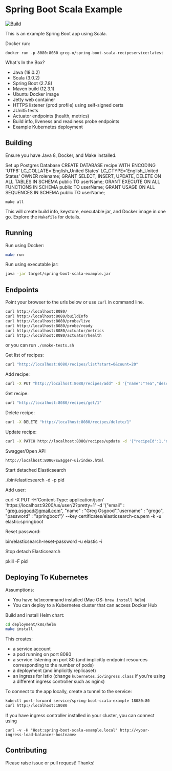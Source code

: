 # Spring Boot Scala Example

[![Build](https://github.com/greg-o/spring-boot-scala-recipeservice/actions/workflows/build.yml/badge.svg)](https://github.com/greg-o/spring-boot-scala-recipeservice/actions/workflows/build.yml)

This is an example Spring Boot app using Scala.

Docker run:
```
docker run -p 8080:8080 greg-o/spring-boot-scala-recipeservice:latest
```

What's In the Box?

* Java (18.0.2)
* Scala (3.0.2)
* Spring Boot (2.7.8)
* Maven build (12.3.1)
* Ubuntu Docker image
* Jetty web container
* HTTPS listener (prod profile) using self-signed certs
* JUnit5 tests
* Actuator endpoints (health, metrics)
* Build info, liveness and readiness probe endpoints
* Example Kubernetes deployment

## Building
Ensure you have Java 8, Docker, and Make installed.

Set up Postgres Database
    CREATE DATABASE recipe WITH ENCODING 'UTF8' LC_COLLATE='English_United States' LC_CTYPE='English_United States' OWNER rolename;
    GRANT SELECT, INSERT, UPDATE, DELETE ON ALL TABLES IN SCHEMA public TO userName;
    GRANT EXECUTE ON ALL FUNCTIONS IN SCHEMA public TO userName;
    GRANT USAGE ON ALL SEQUENCES IN SCHEMA public TO userName;


```
make all
```
This will create build info, keystore, executable jar, and Docker image in one go. Explore the `Makefile` for details.

## Running

Run using Docker:
```bash
make run
```

Run using executable jar:
```bash
java -jar target/spring-boot-scala-example.jar
```

## Endpoints
Point your browser to the urls below or use `curl` in command line.
```bash
curl http://localhost:8080/
curl http://localhost:8080/buildInfo
curl http://localhost:8080/probe/live
curl http://localhost:8080/probe/ready
curl http://localhost:8080/actuator/metrics
curl http://localhost:8080/actuator/health
```
or you can run `./smoke-tests.sh`

Get list of recipes:
```bash
curl "http://localhost:8080/recipes/list?start=0&count=20"
```

Add recipe:
```bash
curl -X PUT "http://localhost:8080/recipes/add" -d '{"name":"Tea","description":"cup of tea","ingredients":[{"quantitySpecifier":"Cup","quantity":1.0,"ingredient":"water"}, {"quantitySpecifier":"Teaspoon","quantity":1.0,"ingredient":"tea"}],"instructions":[{"instruction":"add tea to hot water"}]}' -H "Content-Type: application/json"
```

Get recipe:
```bash
curl "http://localhost:8080/recipes/get/1"
```

Delete recipe:

```bash
curl -X DELETE "http://localhost:8080/recipes/delete/1"
```

Update recipe:

```bash
curl -X PATCH http://localhost:8080/recipes/update -d '{"recipeId":1,"name":"chili","description":"homemade","ingredients":[{"recipeId":1,"ingredientNumber":1,"quantitySpecifier":"Cup","quantity":1.0,"ingredient":"beer"}],"instructions":[{"recipeId":1,"instructionNumber":1,"instruction":"add beer"}]}' -H "Content-Type: application/json"
```

Swagger/Open API
```
http://localhost:8080/swagger-ui/index.html
```

Start detached Elasticsearch

./bin/elasticsearch -d -p pid

Add user:

curl -X PUT -H'Content-Type: application/json' 'https://localhost:9200/us/user/2?pretty=1' -d '{"email" : "greg.osgood@gmail.com", "name" : "Greg Osgood","username" : "grego", "password" : "springboot"}'  --key certificates/elasticsearch-ca.pem  -k -u elastic:springboot

Reset password:

bin/elasticsearch-reset-password -u elastic -i

Stop detach Elasticsearch

pkill -F pid

## Deploying To Kubernetes
Assumptions:
* You have `helm`command installed (Mac OS: `brew install helm`)
* You can deploy to a Kubernetes cluster that can access Docker Hub 

Build and install Helm chart:
```bash
cd deployment/k8s/helm
make install 
```
This creates:
* a service account
* a pod running on port 8080
* a service listening on port 80 (and implicitly endpoint resources corresponding to the number of pods)
* a deployment (and implicitly replicaset)
* an ingress for Istio (change `kubernetes.io/ingress.class` if you're using a different ingress controller such as nginx) 

To connect to the app locally, create a tunnel to the service:
```bash
kubectl port-forward service/spring-boot-scala-example 18080:80
curl http://localhost:18080
```

If you have ingress controller installed in your cluster, you can connect using
````
curl -v -H "Host:spring-boot-scala-example.local" http://<your-ingress-load-balancer-hostname>
````

## Contributing
Please raise issue or pull request! Thanks!